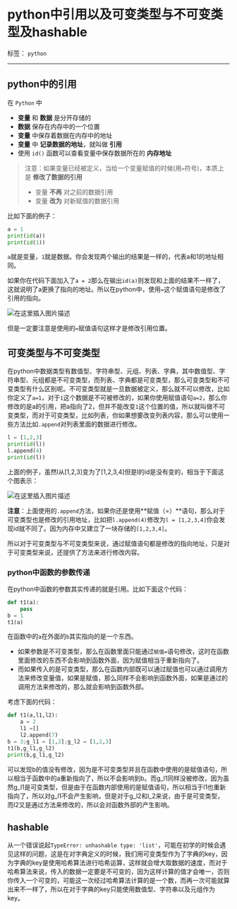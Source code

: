 ﻿# python中引用以及可变类型与不可变类型及hashable

标签： `python`

---

## python中的引用  

在 `Python` 中

* **变量** 和 **数据** 是分开存储的
* **数据** 保存在内存中的一个位置
* **变量** 中保存着数据在内存中的地址
* **变量** 中 **记录数据的地址**，就叫做 **引用**
* 使用 `id()` 函数可以查看变量中保存数据所在的 **内存地址**

> 注意：如果变量已经被定义，当给一个变量赋值的时候(用`=`符号)，本质上是 **修改了数据的引用**
>
> * 变量 **不再** 对之前的数据引用
> * 变量 **改为** 对新赋值的数据引用  

比如下面的例子：  

```python
a = 1
print(id(a))
print(id(1))
```   
`a`就是变量，`1`就是数据。你会发现两个输出的结果是一样的，代表a和1的地址相同。  

如果你在代码下面加入了`a = 2`那么在输出`id(a)`则发现和上面的结果不一样了，这就说明了a更换了指向的地址。所以在python中，使用`=`这个赋值语句是修改了引用的指向。  

![在这里插入图片描述](https://img-blog.csdnimg.cn/20190301105539983.png)  

但是一定要注意是使用的`=`赋值语句这样才是修改引用位置。

## 可变类型与不可变类型  

在python中数据类型有数值型、字符串型、元组、列表、字典，其中数值型、字符串型、元组都是不可变类型，而列表、字典都是可变类型，那么可变类型和不可变类型有什么区别呢。不可变类型就是一旦数据被定义，那么就不可以修改，比如你定义了`a=1`，对于`1`这个数据是不可被修改的，如果你使用赋值语句`a=2`，那么你修改的是a的引用，把a指向了2，但并不能改变`1`这个位置的值，所以就叫做不可变类型，而对于可变类型，比如列表，你如果想要改变列表内容，那么可以使用一些方法比如`.append`对列表里面的数据进行修改。  

```python
l = [1,2,3]
print(id(l))
l.append(4)
print(id(l))

```  
上面的例子，虽然l从[1,2,3]变为了[1,2,3,4]但是l的id是没有变的，相当于下面这个图表示：    

![在这里插入图片描述](https://img-blog.csdnimg.cn/20190301110617403.png)    

**注意**：上面使用的`.append`方法，如果你还是使用**赋值（=）**语句，那么对于可变类型也是修改的引用地址，比如把`l.append(4)`修改为`l = [1,2,3,4]`你会发现id就不同了。因为内存中又建立了一块存储的`[1,2,3,4]`。   

所以对于可变类型与不可变类型来说，通过赋值语句都是修改的指向地址，只是对于可变类型来说，还提供了方法来进行修改内容。   

### python中函数的参数传递   

在python中函数的参数其实传递的就是引用。比如下面这个代码：  

```python
def t1(a):
    pass
b = 1
t1(a)
```  

在函数中的`a`在外面的`b`其实指向的是一个东西。    

*  如果参数是不可变类型，那么在函数里面只能通过`赋值=`语句修改，这时在函数里面修改的东西不会影响到函数外面，因为赋值相当于重新指向了。
*  而如果传入的是可变类型，那么在函数内部既可以通过赋值也可以通过调用方法来修改变量值，如果是赋值，那么同样不会影响到函数外面，如果是通过的调用方法来修改的，那么就会影响到函数外部。 

考虑下面的代码：    
```python
def t1(a,l1,l2):
    a = 2
    l1 =[]
    l2.append(7)
b = 3;g_l1 = [1,2];g_l2 = [1,2,3]
t1(b,g_l1,g_l2)
print(b,g_l1,g_l2)
```  

可以发现b的值没有修改，因为是不可变类型并且在函数中使用的是赋值语句，所以相当于函数中的a重新指向了，所以不会影响到b。而g_l1同样没被修改，因为虽然g_l1是可变类型，但是由于在函数内部使用的是赋值语句，所以相当于l1也重新指向了，所以对g_l1不会产生影响，但是对于g_l2和l_2来说，由于是可变类型，而l2又是通过方法来修改的，所以会对函数外部的产生影响。   

## hashable  

从一个错误说起`TypeError: unhashable type: 'list'`，可能在初学的时候会遇见这样的问题，这是在对字典定义的时候，我们用可变类型作为了字典的key，因为字典的key是使用哈希算法进行哈希运算，这样就会增大取数据的速度，而对于哈希算法来说，传入的数据一定要是不可变的，因为这样计算的值才会唯一，否则你传入一个可变的，可能这一次经过哈希算法计算的是一个数，而再一次可能就算出来不一样了，所以在对于字典的key只能使用数值型、字符串以及元组作为key。








